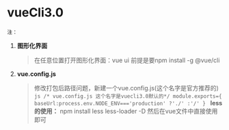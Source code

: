 # vueCli3.0

`注：`
1. **图形化界面**
    >在任意位置打开图形化界面：vue ui
        前提是要npm install -g @vue/cli

2. **vue.config.js**
    >修改打包后路径问题，新建一个vue.config.js(这个名字是官方推荐的)
        ```js
            /* vue.config.js 这个名字是vuecli3.0默认的*/
            module.exports={
                baseUrl:process.env.NODE_ENV==='production'
                ?'./'
                :'/'
            }
        ```
**less的使用：**
 npm install less less-loader -D
 然后在vue文件中直接使用即可<style lang="less" scoped>

3. **web字体引入**
    `方案一：`
        在index.html中，字体文件和index.html在同一个目录下
        <link rel="stylesheet" href="<%= BASE_URL %>web_font/daysOne.css">
        然后直接使用
        font-family: "Days One"
    `方案二：`
        在main.js中引入css,然后直接使用即可
        import '../public/web_font/daysOne.css'
    `方案三：`
    

4. **移动端rem的使用**
    ```js
    /* load:页面的html、css、js、图片等资源都已经加载完之后才会触发 load 事件
    DOMContentLoaded:HTML下载、解析完毕之后就触发
    */
    /* App.js */
        <script>
            export default {}
            document.addEventListener('DOMContentLoaded',()=>{
                const html=document.querySelector('html');
                let fontSize=window.innerWidth / 10;/* 根据屏幕宽度计算fontsize */
                fontSize=fontSize>50?50:fontSize;/* 这一步是为了当fontsize尺寸大于50的时候，就保持在50 */
                html.style.fontSize=fontSize+'px'/* 给html设置fontsize，然后页面根据它设置rem单位 */
            })
        </script>
        <style scoped>
            .App{
                font-size:1rem;
                font-family: "Days One"
            }
        </style>

    /* 正常时候我们麻烦计算，也不知道应该是多少rem */
        <script>
            export default {}
            document.addEventListener('DOMContentLoaded',()=>{
                const html=document.querySelector('html');
                let fontSize=window.innerWidth / 10;/* 根据屏幕宽度计算fontsize */
                fontSize=fontSize>50?50:fontSize;/* 这一步是为了当fontsize尺寸大于50的时候，就保持在50 */
                html.style.fontSize=fontSize+'px'/* 给html设置fontsize，然后页面根据它设置rem单位 */
            })
        </script>
        <style lang="less" scoped>
            @import url('../src/assets/css/gloab.less');
            .App{
                .px2rem(40);
                font-family: "Days One";
            }
        </style>
        /* gloab.less */
        @radio:375/10;/*  */
        .px2rem(@px){
            font-size: unit(@px/@radio,px);/* unit()没有第二个参数就是就是去单位 ，带有第二个参数表示加单位*/
        }
        /* 现在有了一个更方便的东西就是px2rem-loader,直接在vue.config.js中配置后，app.vue中设置了html的fontsize后就可以了 */
        /* vue.config.js */
        module.exports = {
            chainWebpack: config => {
                config.module
                .rule('scss')
                .oneOf('vue')
                .use('px2rem-loader')
                .loader('px2rem-loader')
                .before('postcss-loader') // this makes it work.
                .options({ remUnit: 37.5})/* remUnit是你拿到的设计稿的宽度/10 */
                .end()
            }
        }
        /* 然后直接正常开发就可以直接编译为rem了 */
    ```


5. **vuex**
  系统学习后
  可以看看vue微信读书3.4-4.2.mp4（有点绕，没大懂）
  import store from './store/index'必须小写
  vuex是由

6. **ngnix**
    在官网上面下载安装包，在包目录下进入cmd，运行start nginx.exe会有东西闪退
    没关系，我们在浏览器中输入localhost，会出现welcome
    然后当你想新建一个资源服务器，打开包目录下面的conf文件夹中的nginx.conf文件，
    ```js
    server {
        listen       81;/* 这个就是在浏览器中输入的端口 */
        server_name  localhost;/* 这个就是在浏览器中输入的地址 */
        autoindex on; /* 是否允许访问目录 */
        location / {/* add_header这四句话是用来解决页面访问nginx静态资源服务器的时候，出现的跨域问题 */
            add_header 'Access-Control-Allow-Origin' '*';
            add_header 'Access-Control-Allow-Credentials' 'true';
            add_header 'Access-Control-Allow-Methods' 'GET, POST, OPTIONS';
            add_header 'Access-Control-Allow-Headers' 'DNT,X-CustomHeader,Keep-Alive,User-Agent,X-Requested-With,If-Modified-Since,Cache-Control,Content-Type';
            root   D:/WebProjects/resource;/* root后面就是资源服务器的文件地址，就是你想作为服务器新建的文件夹 ，注意斜杠的方向*/
        }
    }
    ```
    然后在cmd中执行nginx -t出现了successful就代表配置文件修改成功，
    然后在cmd中执行nginx -s reload 重启nginx服务
    然后你在浏览器中输入localhost:81就会成功了，就有拉本地资源服务器了。
    在页面中请求本地服务器接口地址就是http://本地ip:81/

7. transition 过度动画的样式 要与v-show的div同级

8. **minxin**
    用来复用代码，可以是方法，
   ```js
    /* 新建一个mixin文件 */
    import {mapGetters} from 'vuex'
    export const ebookMixin={
        computed: {
            ...mapGetters(['filename','filename1'])
        },
        methods: {
            ...mapActions(["setShowMenu","setFileName"])
        },
    }
    /* 在需要使用vuex中的地方 */
    import {ebookMixin} from 'mixin文件路径'
    export default {
        mixins:[ebookMixin],
        mounted(){
            this.setShowMenu('新的值')/* 如果不考虑先后顺序就，直接这样就可以了 */
            this.setFileName('新的值').then(()=>{/* 当需要在跟新vuex后调用最新值，这种是为了确保执行顺序，确保值是最新的 */
                console.log(this.filename)
            })
        }
    }
   ```

9. **vue国际化**
    ```js
    /* 新建一个配置国际化的页面 */
    import Vue from "vue"
    import VueI18N from "vue-i18n"
    import cn from "../lang/cn"
    import en from "../lang/en"
    Vue.use(VueI18N)
    const messages = {
    cn,
    en
    }
    const i18n = new VueI18N({
    locale: 'en', // 语言标识
    //this.$i18n.locale // 通过切换locale的值来实现语言切换
    messages
    })
    export default i18n;
    ```
    ```js
    /* main.js中引入国际化的页面 */
    import Vue from 'vue'
    import App from './App.vue'
    import i18n from './lang'
    new Vue({
    i18n,
    render: h => h(App)
    }).$mount('#app')

    ```
    ```html
    <!-- 在vue页面中直接开始使用就行了，格式如下 -->
    <span class="choose">{{$t('book.selectFont')}}</span>
    ```

10. **环境变量的配置**
    在项目根目录下创建一个`.env.development`的文件
    ```js
    <!-- .env.development页面 -->
    VUE_APP_RES_URL=http://192.168.50.11:81
    ```
    ```js
    <!-- 在需要引用全局变量的地方使用，使用格式如下： -->
    `${process.env.VUE_APP_RES_URL}/fonts/daysOne.css`
    ```

11. **切换主题**
    首先准备一个主题文件(就是样式颜色的文件)
    ```js
    /* 追加样式表的方法 */
    export function addClass(href){
        let link=document.createElement('link')
        link.setAttribute('rel','stylesheet')
        link.setAttribute('type','text/css')
        link.setAttribute('href',href)
        document.getElementByTagName('head')[0].appendChild(link)
    }
    /* 删除之前追加的样式表的方法 */
    export function removeClass(href){
        let links=document.getElementByTagName('link')/* 获取文档的所有link标签 */
        for(const i=links.length;i>=0;i--){/* 遍历link标签 */
            const link=links[i];
            if(link && link.getAttribute('href') && link.getAttribute('href')===href){/* 找到与参数一致的路径 */
                link.parentNode.removeChild(link)/* 然后删除它 */
            }
        }
    }
    /* 执行要删除的路径，写在这里方便管理 */
    export function removeAllClass(){
        removeClass('css路径1')
        removeClass('css路径2')
        removeClass('css路径3')
        removeClass('css路径4')
        removeClass('css路径5')
    }

    /* 切换主题 */
    changeThemes(id){
        removeAllClass();/* 在追加样式之前清空所有相关的样式表 */
        case 0:
            addClass('css路径1')
            break;
        case 1:
            addClass('css路径2')
            break;
        ···
    }
    ```

<<<<<<< HEAD
12. **修饰符**
    >当添加`.lazy`之前,input框绑定的`msg`是双向绑定的;当加了之后就不在实时的双向绑定，需要等到输入框失去焦点后或者按了回车键后才会更新视图绑定的数据
    <input v-model.lazy="msg" >

    >如果想自动将用户的输入值转为数值类型，可以给 v-model 添加 number 修饰符
     如果要自动过滤用户输入的首尾空白字符，可以给 v-model 添加 trim 修饰符
13. **边角料**
    >1.因为你每用一次组件，就会有一个它的新实例被创建。

    >2.你可以使用不带参数的 v-bind (取代 v-bind:prop-name)。例如，对于一个给定的对象 post
    post: {
        id: 1,
        title: 'My Journey with Vue'
    }
    <blog-post v-bind="post"></blog-post>
    等价于
    <blog-post
    v-bind:id="post.id"
    v-bind:title="post.title">
    </blog-post>

    >3.`vm.$attrs`用于获取父作用域标签中除class和style之外的标签上的属性。
    `inheritAttrs: false`子组件默认会继承来自父组件的属性，这个就是禁止继承，这样一来子组件的根元素上面就不会有父组件传下来的属性啦
    ```js
    /*先申明子组件*/
        Vue.component("base-input", {
        inheritAttrs: false, //此处设置禁用继承特性
        props: ["label"],
        template: `
            <label>
            {{ label }}
            <input
                v-bind="$attrs"
            >
            </label>
        `,
        mounted: function() {
            console.log(this.$attrs);
        }
        });
    /*调用子组件*/
        <base-input
            label="姓名"
            class="username-input"
            placeholder="Enter your username"
            data-date-picker="activated"
            ></base-input>
    /*渲染结果*/
        运行后再chrome浏览器查看html结构时的结果如下：
        <label class="username-input">
              姓名
              <input placeholder="Enter your username" data-date-picker="activated">
        </label>
    /*不加禁用属性的情况下label标签是默认会继承来自父组件的属性，而input标签能继承则是因为我们使用了v-bind="$attrs"。*/
        <label class="username-input"  placeholder="Enter your username" data-date-picker="activated">
          姓名
          <input placeholder="Enter your username" data-date-picker="activated">
        </label>

    ```

    >4.深度作用域、事件穿透

    >5.对于绝大多数特性来说，从外部提供给组件的值会替换掉组件内部设置好的值。所以如果传入 type="text" 就会替换掉 type="date" 并把它破坏！庆幸的是，class 和 style 特性会稍微智能一些，即两边的值会被合并起来

    >6.我们推荐你始终使用 kebab-case 的事件名

    >7.一个组件上的 v-model 默认会利用名为 value 的 prop 和名为 input 的事件，但是像单选框、复选框等类型的输入控件可能会将 value 特性用于不同的目的。model 选项可以用来避免这样的冲突
    这里的 lovingVue 的值将会传入这个名为 checked 的 prop。同时当 <base-checkbox> 触发一个 change 事件并附带一个新的值的时候，这个 lovingVue 的属性将会被更新。
    `注意你仍然需要在组件的 props 选项里声明 checked 这个 prop。`
    ```js
        Vue.component('base-checkbox', {
        model: {
            prop: 'checked',
            event: 'change'
        },
        props: {
            checked: Boolean
        },
        template: `
            <input
            type="checkbox"
            v-bind:checked="checked"
            v-on:change="$emit('change', $event.target.checked)"
            >
        `
        })
     //使用该组件
        <base-checkbox v-model="lovingVue"></base-checkbox>
    ```
    >8.父子组件传值
    provider/inject：简单的来说就是在父组件中通过provider来提供变量，然后在子组件中通过inject来注入变量。

    需要注意的是这里不论子组件有多深，只要调用了inject那么就可以注入provider中的数据。而不是局限于只能从当前父组件的prop属性来获取数据。
    ```js
        //在父组件中
         provide: {
            for: "demo"
         }, 
         //当前父组件下面的任一子组件
         inject: ['for'],
=======
12. **真机联调**
    1. 通过ip地址在手机上面访问：在packge.json 的dev后面添加一个`--host 0.0.0.0`
    2. 在低版本手机上面测试可能出现白屏：
       >  `npm install babel-polyfill`,
            然后在main.js中`import "babel-polyfill"`
    3. 上滑组件的时候顶部出现白版： 在该组件中的`touchstart`加一个事件`touchstart.prevent`就可以了
    4. 项目部署：打包后把dist里面的目录放在后台的服务器根目录上面就可以了，如果想要更改目录，就得在`config/index.js`的          `assetsPublicPath:'/新目录'`

13. **动态组件引入**
    ```html
    <component :is="currenTab===1?EbookNavContent:EbookNavBook"></component>
    ```
    ```js
    import EbookNavContent from "../ebook/ebookNavContent";
    import EbookNavBook from "../ebook/ebookNavBook";
    data() {
        return {
        currenTab:1,
        EbookNavBook:EbookNavBook,
        EbookNavContent:EbookNavContent
        };
    },
>>>>>>> a90c8163dcb709798289cad873e9c9e31b8902ee
    ```
